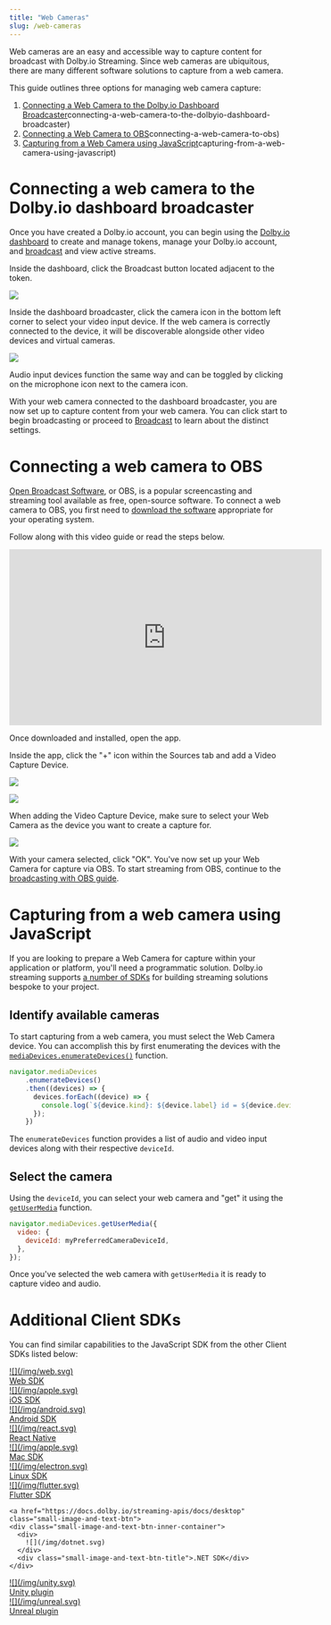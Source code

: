 ```yaml
---
title: "Web Cameras"
slug: /web-cameras
---
```

Web cameras are an easy and accessible way to capture content for broadcast with Dolby.io Streaming. Since web cameras are ubiquitous, there are many different software solutions to capture from a web camera. 

This guide outlines three options for managing web camera capture:

1. [Connecting a Web Camera to the Dolby.io Dashboard Broadcaster](/millicast/capture/web-cameras.md)connecting-a-web-camera-to-the-dolbyio-dashboard-broadcaster)
2. [Connecting a Web Camera to OBS](/millicast/capture/web-cameras.md)connecting-a-web-camera-to-obs)
3. [Capturing from a Web Camera using JavaScript](/millicast/capture/web-cameras.md)capturing-from-a-web-camera-using-javascript)

# Connecting a web camera to the Dolby.io dashboard broadcaster

Once you have created a Dolby.io account, you can begin using the [Dolby.io dashboard](https://streaming.dolby.io/#/tokens) to create and manage tokens, manage your Dolby.io account, and [broadcast](/millicast/broadcast/index.md) and view active streams. 

Inside the dashboard, click the Broadcast button located adjacent to the token.


![](../assets/img/broadcast_dash_button.png)



Inside the dashboard broadcaster, click the camera icon in the bottom left corner to select your video input device. If the web camera is correctly connected to the device, it will be discoverable alongside other video devices and virtual cameras. 


![](../assets/img/image.png)



Audio input devices function the same way and can be toggled by clicking on the microphone icon next to the camera icon.

With your web camera connected to the dashboard broadcaster, you are now set up to capture content from your web camera. You can click start to begin broadcasting or proceed to [Broadcast](/millicast/broadcast/index.md) to learn about the distinct settings.

# Connecting a web camera to OBS

[Open Broadcast Software](https://obsproject.com/), or OBS, is a popular screencasting and streaming tool available as free, open-source software. To connect a web camera to OBS, you first need to [download the software](https://obsproject.com/) appropriate for your operating system. 

Follow along with this video guide or read the steps below.

<div align="center"> <iframe width="560" height="315" src="https://www.youtube.com/embed/jUP4vyzbu5Y" title="YouTube video player" frameborder="0" allow="accelerometer; autoplay; clipboard-write; encrypted-media; gyroscope; picture-in-picture; web-share" allowfullscreen></iframe></div>


Once downloaded and installed, open the app.

Inside the app, click the "+" icon within the Sources tab and add a Video Capture Device.


![](../assets/img/videocaptureobs.png)




![](../assets/img/videocaptureobs.png)



When adding the Video Capture Device, make sure to select your Web Camera as the device you want to create a capture for.


![](../assets/img/image.png)



With your camera selected, click "OK". You've now set up your Web Camera for capture via OBS. To start streaming from OBS, continue to the [broadcasting with OBS guide](/millicast/software-encoders/using-obs.md).

# Capturing from a web camera using JavaScript

If you are looking to prepare a Web Camera for capture within your application or platform, you'll need a programmatic solution. Dolby.io streaming supports [a number of SDKs](/millicast/client-sdks/index.md) for building streaming solutions bespoke to your project.

## Identify available cameras

To start capturing from a web camera, you must select the Web Camera device. You can accomplish this by first enumerating the devices with the [`mediaDevices.enumerateDevices()`](https://developer.mozilla.org/en-US/docs/Web/API/MediaDevices/enumerateDevices) function.

```javascript
navigator.mediaDevices
    .enumerateDevices()
    .then((devices) => {
      devices.forEach((device) => {
        console.log(`${device.kind}: ${device.label} id = ${device.deviceId}`);
      });
    })
```

The `enumerateDevices` function provides a list of audio and video input devices along with their respective `deviceId`. 

## Select the camera

Using the `deviceId`, you can select your web camera and "get" it using the [`getUserMedia`](https://developer.mozilla.org/en-US/docs/Web/API/MediaDevices/getUserMedia) function.

```javascript
navigator.mediaDevices.getUserMedia({
  video: {
    deviceId: myPreferredCameraDeviceId,
  },
});
```

Once you've selected the web camera with `getUserMedia` it is ready to capture video and audio.

# Additional Client SDKs

You can find similar capabilities to the JavaScript SDK from the other Client SDKs listed below:

<div class="small-image-and-text-btn-container">
  <a href="https://docs.dolby.io/streaming-apis/docs/web" class="small-image-and-text-btn">
    <div class="small-image-and-text-btn-inner-container">
      <div>
        ![](/img/web.svg)
      </div>
      <div class="small-image-and-text-btn-title">Web SDK</div>
    </div>
  </a>
  
  <a href="https://docs.dolby.io/streaming-apis/docs/ios" class="small-image-and-text-btn">
    <div class="small-image-and-text-btn-inner-container">
      <div>
        ![](/img/apple.svg)
      </div>
      <div class="small-image-and-text-btn-title">iOS SDK</div>
    </div>
  </a>
  
  <a href="https://docs.dolby.io/streaming-apis/docs/android" class="small-image-and-text-btn">
    <div class="small-image-and-text-btn-inner-container">
      <div>
        ![](/img/android.svg)
      </div>
      <div class="small-image-and-text-btn-title">Android SDK</div>
    </div>
  </a>    
  
  <a href="https://docs.dolby.io/streaming-apis/docs/rn" class="small-image-and-text-btn">
    <div class="small-image-and-text-btn-inner-container">
      <div>
        ![](/img/react.svg)
      </div>
      <div class="small-image-and-text-btn-title">React Native</div>
    </div>
  </a>    
  
  <a href="https://docs.dolby.io/streaming-apis/docs/desktop" class="small-image-and-text-btn">
    <div class="small-image-and-text-btn-inner-container">
      <div>
        ![](/img/apple.svg)
      </div>
      <div class="small-image-and-text-btn-title">Mac SDK</div>
    </div>
  </a>    
  
  <a href="https://docs.dolby.io/streaming-apis/docs/desktop" class="small-image-and-text-btn">
    <div class="small-image-and-text-btn-inner-container">
      <div>
        ![](/img/electron.svg)
      </div>
      <div class="small-image-and-text-btn-title">Linux SDK</div>
    </div>
  </a>    
  
  <a href="https://docs.dolby.io/streaming-apis/docs/flutter" class="small-image-and-text-btn">
    <div class="small-image-and-text-btn-inner-container">
      <div>
        ![](/img/flutter.svg)
      </div>
      <div class="small-image-and-text-btn-title">Flutter SDK</div>
    </div>
  </a>    

    <a href="https://docs.dolby.io/streaming-apis/docs/desktop" class="small-image-and-text-btn">
    <div class="small-image-and-text-btn-inner-container">
      <div>
        ![](/img/dotnet.svg)
      </div>
      <div class="small-image-and-text-btn-title">.NET SDK</div>
    </div>
  </a>
  
  <a href="https://docs.dolby.io/streaming-apis/docs/unity-getting-started" class="small-image-and-text-btn">
    <div class="small-image-and-text-btn-inner-container">
      <div>
        ![](/img/unity.svg)
      </div>
      <div class="small-image-and-text-btn-title">Unity plugin</div>
    </div>
  </a> 
  
  <a href="https://docs.dolby.io/streaming-apis/docs/player-plugin" class="small-image-and-text-btn">
    <div class="small-image-and-text-btn-inner-container">
      <div>
        ![](/img/unreal.svg)
      </div>
      <div class="small-image-and-text-btn-title">Unreal plugin</div>
    </div>
  </a> 
</div>

